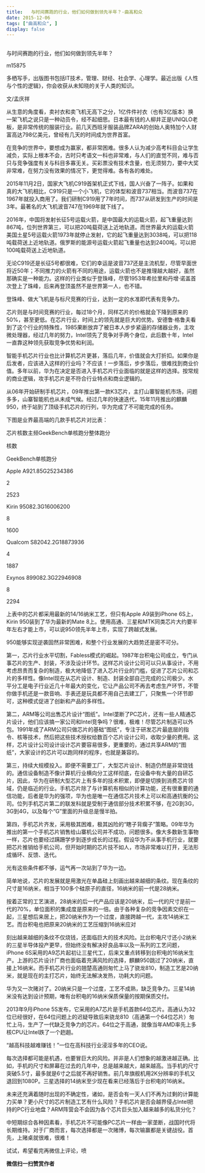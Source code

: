 ```yaml
---
title:   与时间赛跑的行业，他们如何做到领先半年？-曲高和众
date: 2015-12-06
tags: ["曲高和众", ]
display: false
---
```



## 



与时间赛跑的行业，他们如何做到领先半年？




m15875




多栖写手，出版图书包括IT技术，管理、财经、社会学、心理学。最近出版《人性与个性的逻辑》，你会收获从未知晓的关于人类的知识。


文/孟庆祥



从生意的角度看，卖衬衣和卖飞机无高下之分，1亿件件衬衣（也有3亿版本）换一架飞机之说只是一种动员令，经不起细思。日本最有钱的人柳井正是UNIQLO老板，是非常传统的服装行业。前几天西班牙服装品牌ZARA的创始人奥特加个人财富高达798亿美元，曾经有几天的时间成为世界首富。



在竞争的世界中，要想成为赢家，都非常困难。很多人认为减少高考科目会让学生减负，实际上根本不会，古时只考语文一科也非常难，与人们的直觉不同，难与否只与竞争强度有关与科目多寡无关。买彩票没有技术含量，也无须努力，要中大奖非常难，在努力没有效果的情况下，更觉得难。各有各的难处。



2015年11月2日，国家大飞机C919首架机正式下线，国人兴奋了一阵子。如果和真的大飞机相比，C919只是一个小飞机，它的体型和波音737相当。而波音737在1967年就投入商用了。我们研制C919用了7年时间，而737从研发到生产的时间是3年。最著名的大飞机波音747在1969年就下线了。



2016年，中国将发射长征5号运载火箭，是中国最大的运载火箭，起飞重量达到867吨，位列世界第三，可以把20吨载荷送上近地轨道。而世界最大的运载火箭美国土星5号运载火箭1973年就停止发射，它的起飞重量达到3038吨，可以把118吨载荷送上近地轨道。俄罗斯的能源号运载火箭起飞重量也达到2400吨，可以把100吨载荷送上近地轨道。



无论C919还是长征5号都很难，它们的幸运是波音737还是主流机型，尽管早面世将近50年；不同推力的火箭有不同的用途，运载火箭也不是推理越大越好，虽然那确实是一种能力。这样的行业类似于登珠峰，尽管1953年希拉里和丹增·诺盖首次登上了珠峰，后来再登顶虽然不是世界第一人，也不错。



登珠峰、做大飞机是与标尺竞赛的行业，达到一定的水准即代表有竞争力。



芯片则是与时间竞赛的行业，每过18个月，同样芯片的价格就会下降到原来的50%，甚至更低。在芯片行业，时间上的领先就是巨大的优势。安德鲁·格鲁夫看到了这个行业的特殊性，1985果断放弃了被日本人步步紧逼的存储器业务，主攻微处理器，经过几年的努力，Intel领先了竞争对手两个身位，此后数十年，Intel一直靠这种领先获取竞争优势和利润。



智能手机芯片行业也比计算机芯片更甚，落后几年，价值就会大打折扣。如果你是后发者，应该进入这样的行业吗？不应该！一步落后，步步落后，很难找到商业价值。多年以前，华为在决定是否进入手机芯片行业面临的就是这样的选择。按常规的商业逻辑，攻手机芯片是不符合行业特点和商业逻辑的。



从06年开始研制手机芯片，09年推出第一款K3芯片，主打山寨智能机市场，问题多多，山寨智能机也从未成气候。经过几年的快速迭代，15年11月推出的麒麟950，终于站到了顶级手机芯片的行列，华为完成了不可能完成的任务。



下图是业界最高端的几款手机芯片对比表：


<td style="border-color: windowtext; border-width: 1px; padding: 0px 7px;" valign="top" width="114">芯片</td><td style="border-top-color: windowtext; border-right-color: windowtext; border-bottom-color: windowtext; border-top-width: 1px; border-right-width: 1px; border-bottom-width: 1px; border-left-style: none; padding: 0px 7px;" valign="top" width="64">核数</td><td style="border-top-color: windowtext; border-right-color: windowtext; border-bottom-color: windowtext; border-top-width: 1px; border-right-width: 1px; border-bottom-width: 1px; border-left-style: none; padding: 0px 7px;" valign="top" width="57">主频</td><td style="border-top-color: windowtext; border-right-color: windowtext; border-bottom-color: windowtext; border-top-width: 1px; border-right-width: 1px; border-bottom-width: 1px; border-left-style: none; padding: 0px 7px;" valign="top" width="79">GeekBench单核跑分</td><td style="border-top-color: windowtext; border-right-color: windowtext; border-bottom-color: windowtext; border-top-width: 1px; border-right-width: 1px; border-bottom-width: 1px; border-left-style: none; padding: 0px 7px;" valign="top" width="72">整体跑分</td>

核数

GeekBench单核跑分
<td style="border-right-color: windowtext; border-bottom-color: windowtext; border-left-color: windowtext; border-right-width: 1px; border-bottom-width: 1px; border-left-width: 1px; border-top-style: none; padding: 0px 7px;" valign="top" width="114">Apple A9</td><td style="border-top-style: none; border-left-style: none; border-bottom-color: windowtext; border-bottom-width: 1px; border-right-color: windowtext; border-right-width: 1px; padding: 0px 7px;" valign="top" width="64">2</td><td style="border-top-style: none; border-left-style: none; border-bottom-color: windowtext; border-bottom-width: 1px; border-right-color: windowtext; border-right-width: 1px; padding: 0px 7px;" valign="top" width="57">1.85G</td><td style="border-top-style: none; border-left-style: none; border-bottom-color: windowtext; border-bottom-width: 1px; border-right-color: windowtext; border-right-width: 1px; padding: 0px 7px;" valign="top" width="79">2523</td><td style="border-top-style: none; border-left-style: none; border-bottom-color: windowtext; border-bottom-width: 1px; border-right-color: windowtext; border-right-width: 1px; padding: 0px 7px;" valign="top" width="72">4386</td>

2

2523
<td style="border-right-color: windowtext; border-bottom-color: windowtext; border-left-color: windowtext; border-right-width: 1px; border-bottom-width: 1px; border-left-width: 1px; border-top-style: none; padding: 0px 7px;" valign="top" width="114">Kirin 950</td><td style="border-top-style: none; border-left-style: none; border-bottom-color: windowtext; border-bottom-width: 1px; border-right-color: windowtext; border-right-width: 1px; padding: 0px 7px;" valign="top" width="64">8</td><td style="border-top-style: none; border-left-style: none; border-bottom-color: windowtext; border-bottom-width: 1px; border-right-color: windowtext; border-right-width: 1px; padding: 0px 7px;" valign="top" width="57">2.3G</td><td style="border-top-style: none; border-left-style: none; border-bottom-color: windowtext; border-bottom-width: 1px; border-right-color: windowtext; border-right-width: 1px; padding: 0px 7px;" valign="top" width="79">1600</td><td style="border-top-style: none; border-left-style: none; border-bottom-color: windowtext; border-bottom-width: 1px; border-right-color: windowtext; border-right-width: 1px; padding: 0px 7px;" valign="top" width="72">6200</td>

8

1600
<td style="border-right-color: windowtext; border-bottom-color: windowtext; border-left-color: windowtext; border-right-width: 1px; border-bottom-width: 1px; border-left-width: 1px; border-top-style: none; padding: 0px 7px;" valign="top" width="114">Qualcom S820</td><td style="border-top-style: none; border-left-style: none; border-bottom-color: windowtext; border-bottom-width: 1px; border-right-color: windowtext; border-right-width: 1px; padding: 0px 7px;" valign="top" width="64">4</td><td style="border-top-style: none; border-left-style: none; border-bottom-color: windowtext; border-bottom-width: 1px; border-right-color: windowtext; border-right-width: 1px; padding: 0px 7px;" valign="top" width="57">2.2G</td><td style="border-top-style: none; border-left-style: none; border-bottom-color: windowtext; border-bottom-width: 1px; border-right-color: windowtext; border-right-width: 1px; padding: 0px 7px;" valign="top" width="79">1887</td><td style="border-top-style: none; border-left-style: none; border-bottom-color: windowtext; border-bottom-width: 1px; border-right-color: windowtext; border-right-width: 1px; padding: 0px 7px;" valign="top" width="72">3936</td>

4

1887
<td style="border-right-color: windowtext; border-bottom-color: windowtext; border-left-color: windowtext; border-right-width: 1px; border-bottom-width: 1px; border-left-width: 1px; border-top-style: none; padding: 0px 7px;" valign="top" width="114">Exynos 8990</td><td style="border-top-style: none; border-left-style: none; border-bottom-color: windowtext; border-bottom-width: 1px; border-right-color: windowtext; border-right-width: 1px; padding: 0px 7px;" valign="top" width="64">8</td><td style="border-top-style: none; border-left-style: none; border-bottom-color: windowtext; border-bottom-width: 1px; border-right-color: windowtext; border-right-width: 1px; padding: 0px 7px;" valign="top" width="57">2.3G</td><td style="border-top-style: none; border-left-style: none; border-bottom-color: windowtext; border-bottom-width: 1px; border-right-color: windowtext; border-right-width: 1px; padding: 0px 7px;" valign="top" width="79">2294</td><td style="border-top-style: none; border-left-style: none; border-bottom-color: windowtext; border-bottom-width: 1px; border-right-color: windowtext; border-right-width: 1px; padding: 0px 7px;" valign="top" width="72">6908</td>

8

2294



上表中的芯片都采用最新的14/16纳米工艺，但只有Apple A9装到iPhone 6S上，Kirin 950装到了华为最新的Mate 8上。使用高通、三星和MTK同类芯片大约要半年左右才能上市，可以说950领先半年上市，实现了跨越式发展。



950能够实现逆袭固然非常困难，和整个行业发展的大趋势还是密不可分。



第一，芯片行业水平切割，Fabless模式的崛起。1987年台积电公司成立，专门从事芯片的生产、封装，不涉及设计环节。这样芯片设计公司可以只从事设计，不用考虑昂贵而复杂的制造，极大地降低了进入芯片行业的门槛，促进了芯片公司和芯片的多样性。像Intel现在从芯片设计、制造、封装全部自己完成的公司极少。水平分工是电子行业近几十年最大的变化，它让产品公司不再去考虑生产环节，不管你做手机还是一款音响、手表还是玩具都不用自己去建工厂，只聚焦一个环节即可，这种模式促进了创新和产品的多样性。



第二，ARM等公司出售芯片设计“图纸”。Intel垄断了PC芯片，还有一些人精通芯片设计，他们应该搞一家公司和Intel竞争吗？很难，极难！尽管芯片制造可以外包。1991年成了ARM公司只做芯片的基础“图纸”，专注于研发芯片最底层的指令、核等技术，然后把这些技术授权给数百个芯片设计公司，收取少量的费用。这样，芯片设计公司设计设计芯片要容易很多，更重要的，通过共享ARM的“图纸”，大家设计的芯片可以跑同样的程序，也就是兼容的。



第三，持续大规模投入。即便不需要工厂，大型芯片设计、制造仍然是非常烧钱的。通信设备制造不像计算机行业横向分工这样彻底，在设备中有大量的自研芯片，因此，华为在研制大型芯片上有多年的技术积累，即便是切换到消费芯片领域，仍是临近的行业。手机芯片除了与计算机有相似的计算功能，还有很重要的通信功能，后者是华为的强项，华为也是唯一在通信芯片技术上可以和高通抗衡的公司。位列手机芯片第二的联发科就是受制于通信部分技术积累不够，在2G到3G，3G到4G，以及每个“G”里面的升级总是慢半拍。



第四，手机芯片齐发，采用极其困难，极其凶险的“瞎子背瘸子”策略。09年华为推出的第一个手机芯片销售给山寨机公司并不成功，问题很多。像大多数新生事物一样，芯片也要经过蹒跚学步到逐步成长的过程。假设华为不从事手机行业，就要把芯片推销给手机公司，但开始时期的芯片技不如人，市场非常难以打开，无法形成循环、反馈、迭代。



光有这些条件都不够，运气再一次站到了华为一边。



简单地说，芯片的发展就是用激光在单晶硅上刻画出越来越细的条纹。现在条纹的尺寸是16纳米，相当于100多个硅原子的直径，16纳米的前一代是28纳米。



按着正常的工艺演进，28纳米的后一代产品应该是20纳米，后一代的尺寸是前一代的70%，单位面积的集成度是原来的一倍。由于各种复杂的竞争因素交织在一起，三星想后来居上，把20纳米作为一个过度，直接跨越一代，主攻14纳米工艺。而台积电也把原来20纳米的工艺压缩到16纳米应对



刻出越来越细的条纹不仅烧钱，还面临巨大的技术风险。比台积电尺寸还小2纳米的三星半导体投产更早，但始终没有解决好良品率以及一系列的工艺问题，iPhone 6S采用的A9芯片起初让三星代工，后来又重点转移到台积电的16纳米生产。上游的芯片设计厂商也面临着充满风险的选择，麒麟950跳过了20纳米，直接上16纳米。而手机芯片行业的翘楚高通则匆忙上马了骁龙810，制造工艺是20纳米，就是现在的主打芯片，始终无法解决发热，功耗大的问题。



华为又一次赌对了。20纳米只是一个过度，工艺不成熟，缺乏竞争力。三星14纳米没有达到设计预期，唯有台积电的16纳米保质保量的按期保质交付。



2013年9月iPhone 5S发布，它采用的A7芯片是手机首款64位芯片。高通认为32位已经很好，在64位问题上的迟疑导致后来骁龙810（高通第一个64位芯片）匆忙上马，生产了一代缺乏竞争力的芯片。64位之于高通，就像当年AMD率先上多核CPU让Intel跌了一个趔趄。



“越高科技越难赚钱！”一位在高科技行业浸淫多年的CEO说。



每次选择都可能是机遇，也要冒巨大的风险。并非是人们想象的越激进越正确。比如，手机的尺寸和屏幕在过去的几年中，总是越来越大，越来越高。当手机的尺寸突破5.5寸，最多就是6寸之后就不再好销售。前几年旗舰机用2K分辨率的手机又退回到1080P。三星选择的14纳米至少现在看来已经落后于台积电的16纳米。



未来还充满着随时出现的不确定性，诸如，是否会有一天人们不再为过剩的计算能力买单？更小尺寸的芯片制造工艺有什么风险？手机芯片是否会越界侵占Intel把持的PC行业地盘？ARM阵营会不会因为各个芯片巨头加入越来越多的私货分化？



中短期综合各种因素看，手机芯片不可能像PC芯片一样由一家垄断，战国时代将长期维持。对于厂商而言，每次选择都是一次赌博，每次输赢都是关键战役。首先，上赌桌就很难，很难！





试试，希望看完再微信上评论，喷


**微信扫一扫赞赏作者**